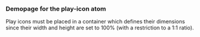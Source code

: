 ### Demopage for the play-icon atom
Play icons must be placed in a container which defines their dimensions since their width and height are set to 100% (with a restriction to a 1:1 ratio).